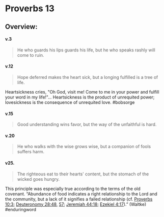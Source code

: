 # Proverbs 13

## Overview:

#### v.3
>He who guards his lips guards his life, but he who speaks rashly will come to ruin.

#### v.12
>Hope deferred makes the heart sick, but a longing fulfilled is a tree of life.

Heartsickness cries, "Oh God, visit me! Come to me in your power and fulfill your word in my life!"... Heartsickness is the product of unrequited power; lovesickness is the consequence of unrequited love.
#bobsorge 

#### v.15
>Good understanding wins favor, but the way of the unfaithful is hard.

#### v.20
>He who walks with the wise grows wise, but a companion of fools suffers harm.

#### v25.
>The righteous eat to their hearts' content, but the stomach of the wicked goes hungry.

This principle was especially true according to the terms of the old covenant. “Abundance of food indicates a right relationship to the Lord and the community, but a lack of it signifies a failed relationship (cf. [Proverbs 10:3](Proverbs10.md#v.3); [Deuteronomy 28:48](Deut28#v.48), [57](Deut28#v.57); [Jeremiah 44:18](Jeremiah44#v.18); [Ezekiel 4:17](Ezekiel4#v.17)).” (Waltke)
#enduringword 